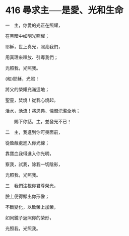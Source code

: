 # 416 尋求主──是愛、光和生命 　

一　主，你愛的光正在照耀，

在黑暗中如明光照耀；

耶穌，世上真光，照亮我們，

用真理來釋放、引導我們；

光照我，光照我。

(和)耶穌，光照！

將父的榮耀充滿這地；

聖靈，焚燒！從我心燒起。

活水，湧流！將恩典、憐憫氾濫全地；

　　賜下你話，主，並發光不已！

二　主，我進到你可畏面前，

從蔭蔽處進入你光線；

靠寶血我得進入你光明，

察我，試我，除我一切陰影，

光照我，光照我。

三　我們注視你君尊榮光，

臉上便得顯出你形像；

不斷變化，以致榮上加榮，

如同鏡子返照你的榮形，

光照我，光照我。

